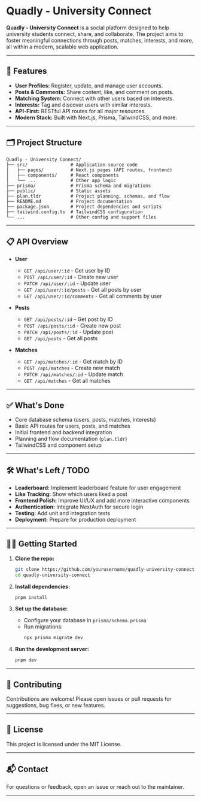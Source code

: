 # Quadly - University Connect

**Quadly - University Connect** is a social platform designed to help university students connect, share, and collaborate. The project aims to foster meaningful connections through posts, matches, interests, and more, all within a modern, scalable web application.

---

## 🚀 Features

- **User Profiles:** Register, update, and manage user accounts.
- **Posts & Comments:** Share content, like, and comment on posts.
- **Matching System:** Connect with other users based on interests.
- **Interests:** Tag and discover users with similar interests.
- **API-First:** RESTful API routes for all major resources.
- **Modern Stack:** Built with Next.js, Prisma, TailwindCSS, and more.

---

## 🗂️ Project Structure

```
Quadly - University Connect/
├── src/                # Application source code
│   ├── pages/          # Next.js pages (API routes, frontend)
│   ├── components/     # React components
│   └── ...             # Other app logic
├── prisma/             # Prisma schema and migrations
├── public/             # Static assets
├── plan.tldr           # Project planning, schemas, and flow
├── README.md           # Project documentation
├── package.json        # Project dependencies and scripts
├── tailwind.config.ts  # TailwindCSS configuration
└── ...                 # Other config and support files
```

---

## 📋 API Overview

- **User**
  - `GET /api/user/:id` - Get user by ID
  - `POST /api/user/:id` - Create new user
  - `PATCH /api/user/:id` - Update user
  - `GET /api/user/:id/posts` - Get all posts by user
  - `GET /api/user/:id/comments` - Get all comments by user

- **Posts**
  - `GET /api/posts/:id` - Get post by ID
  - `POST /api/posts/:id` - Create new post
  - `PATCH /api/posts/:id` - Update post
  - `GET /api/posts` - Get all posts

- **Matches**
  - `GET /api/matches/:id` - Get match by ID
  - `POST /api/matches` - Create new match
  - `PATCH /api/matches/:id` - Update match
  - `GET /api/matches` - Get all matches

---

## ✅ What's Done

- Core database schema (users, posts, matches, interests)
- Basic API routes for users, posts, and matches
- Initial frontend and backend integration
- Planning and flow documentation (`plan.tldr`)
- TailwindCSS and component setup

---

## 🛠️ What's Left / TODO

- **Leaderboard:** Implement leaderboard feature for user engagement
- **Like Tracking:** Show which users liked a post
- **Frontend Polish:** Improve UI/UX and add more interactive components
- **Authentication:** Integrate NextAuth for secure login
- **Testing:** Add unit and integration tests
- **Deployment:** Prepare for production deployment

---

## 🧑‍💻 Getting Started

1. **Clone the repo:**
   ```bash
   git clone https://github.com/yourusername/quadly-university-connect.git
   cd quadly-university-connect
   ```

2. **Install dependencies:**
   ```bash
   pnpm install
   ```

3. **Set up the database:**
   - Configure your database in `prisma/schema.prisma`
   - Run migrations:
     ```bash
     npx prisma migrate dev
     ```

4. **Run the development server:**
   ```bash
   pnpm dev
   ```

---

## 🤝 Contributing

Contributions are welcome! Please open issues or pull requests for suggestions, bug fixes, or new features.

---

## 📄 License

This project is licensed under the MIT License.

---

## 📬 Contact

For questions or feedback, open an issue or reach out to the maintainer.

--- 